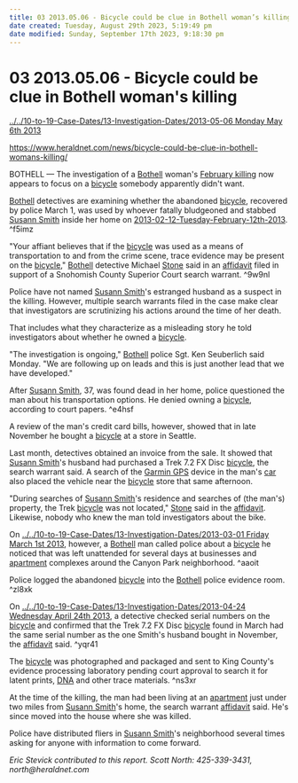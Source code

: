 ```yaml
---
title: 03 2013.05.06 - Bicycle could be clue in Bothell woman’s killing
date created: Tuesday, August 29th 2023, 5:19:49 pm
date modified: Sunday, September 17th 2023, 9:18:30 pm
---
```


# 03 2013.05.06 - Bicycle could be clue in Bothell woman's killing

[../../10-to-19-Case-Dates/13-Investigation-Dates/2013-05-06 Monday May 6th 2013](./2013-05-06%20Monday%20May%206th%202013.md#)

<https://www.heraldnet.com/news/bicycle-could-be-clue-in-bothell-womans-killing/>

BOTHELL — The investigation of a [Bothell](./04%20Bothell.md#) woman's [February killing](http://www.heraldnet.com/article/20130430/NEWS01/704309813/0/SEARCH) now appears to focus on a [bicycle](./01%20Bicycle.md#) somebody apparently didn't want.

[Bothell](./04%20Bothell.md#.md#) detectives are examining whether the abandoned [bicycle](./01%20Bicycle.md#.md#), recovered by police March 1, was used by whoever fatally bludgeoned and stabbed [Susann Smith](./01%20Susann%20Smith.md#) inside her home on [2013-02-12-Tuesday-February-12th-2013](./2013-02-12%20Tuesday%20February%2012th%202013.md#). ^f5imz

"Your affiant believes that if the [bicycle](./01%20Bicycle.md#.md#.md#.md#) was used as a means of transportation to and from the crime scene, trace evidence may be present on the [bicycle](./01%20Bicycle.md#.md#.md#)," [Bothell](./04%20Bothell.md#.md#.md#) detective Michael [Stone](./02%20Steve%20Stone.md#) said in an [affidavit](./02%20Affidavit.md#) filed in support of a Snohomish County Superior Court search warrant. ^9w9nl

Police have not named [Susann Smith](./01%20Susann%20Smith.md#.md#)'s estranged husband as a suspect in the killing. However, multiple search warrants filed in the case make clear that investigators are scrutinizing his actions around the time of her death.

That includes what they characterize as a misleading story he told investigators about whether he owned a [bicycle](./01%20Bicycle.md#.md#.md#.md#.md#.md#).

"The investigation is ongoing," [Bothell](./04%20Bothell.md#.md#.md#.md#) police Sgt. Ken Seuberlich said Monday. "We are following up on leads and this is just another lead that we have developed."

After [Susann Smith](./01%20Susann%20Smith.md#.md#.md#), 37, was found dead in her home, police questioned the man about his transportation options. He denied owning a [bicycle](./01%20Bicycle.md#.md#.md#.md#.md#), according to court papers. ^e4hsf

A review of the man's credit card bills, however, showed that in late November he bought a [bicycle](./01%20Bicycle.md#.md#.md#.md#.md#.md#.md#.md#.md#.md#) at a store in Seattle.

Last month, detectives obtained an invoice from the sale. It showed that [Susann Smith](./01%20Susann%20Smith.md#.md#.md#.md#)'s husband had purchased a Trek 7.2 FX Disc [bicycle](./01%20Bicycle.md#.md#.md#.md#.md#.md#.md#.md#.md#.md#.md#.md#), the search warrant said. A search of the [Garmin GPS](./02%20Garmin%20GPS.md#) device in the man's [car](./04%20Car.md#) also placed the vehicle near the [bicycle](./01%20Bicycle.md#.md#.md#.md#.md#.md#.md#) store that same afternoon.

"During searches of [Susann Smith](./01%20Susann%20Smith.md#.md#.md#.md#.md#)'s residence and searches of (the man's) property, the Trek [bicycle](./01%20Bicycle.md#.md#.md#.md#.md#.md#.md#.md#) was not located," [Stone](./02%20Steve%20Stone.md#.md#) said in the [affidavit](./02%20Affidavit.md#.md#). Likewise, nobody who knew the man told investigators about the bike.

On [../../10-to-19-Case-Dates/13-Investigation-Dates/2013-03-01 Friday March 1st 2013](./2013-03-01%20Friday%20March%201st%202013.md#), however, a [Bothell](./04%20Bothell.md#.md#.md#.md#.md#) man called police about a [bicycle](./01%20Bicycle.md#.md#.md#.md#.md#.md#.md#.md#.md#) he noticed that was left unattended for several days at businesses and [apartment](./05%20Apartment.md#) complexes around the Canyon Park neighborhood. ^aaoit

Police logged the abandoned [bicycle](./01%20Bicycle.md#) into the [Bothell](./04%20Bothell.md#.md#.md#.md#.md#.md#) police evidence room. ^zl8xk

On [../../10-to-19-Case-Dates/13-Investigation-Dates/2013-04-24 Wednesday April 24th 2013](./2013-04-24%20Wednesday%20April%2024th%202013.md#), a detective checked serial numbers on the [bicycle](./01%20Bicycle.md#.md#) and confirmed that the Trek 7.2 FX Disc [bicycle](./01%20Bicycle.md#.md#.md#.md#.md#.md#.md#.md#.md#.md#.md#) found in March had the same serial number as the one Smith's husband bought in November, the [affidavit](./02%20Affidavit.md#.md#.md#) said. ^yqr41

The [bicycle](./01%20Bicycle.md#.md#.md#) was photographed and packaged and sent to King County's evidence processing laboratory pending court approval to search it for latent prints, [DNA](./04%20DNA.md#) and other trace materials. ^ns3xr

At the time of the killing, the man had been living at an [apartment](./05%20Apartment.md#.md#) just under two miles from [Susann Smith](./01%20Susann%20Smith.md#.md#.md#.md#.md#.md#)'s home, the search warrant [affidavit](./02%20Affidavit.md#.md#.md#.md#) said. He's since moved into the house where she was killed.

Police have distributed fliers in [Susann Smith](./01%20Susann%20Smith.md#.md#.md#.md#.md#.md#.md#)'s neighborhood several times asking for anyone with information to come forward.

_Eric Stevick contributed to this report. Scott North: 425-339-3431, north@heraldnet.com_
